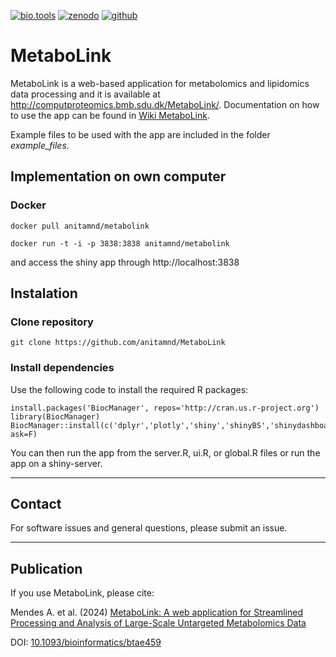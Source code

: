 [![bio.tools](https://img.shields.io/badge/bio.tools-MetaboLink-005472)](https://bio.tools/metabolink)
[![zenodo](https://zenodo.org/badge/DOI/10.1093/bioinformatics/btae459.svg)](https://doi.org/10.1093/bioinformatics/btae459)
[![github](https://img.shields.io/github/license/m3metabolomics/metabolink)](https://github.com/m3metabolomics/metabolink)


# MetaboLink

MetaboLink is a web-based application for metabolomics and lipidomics data processing and it is available at http://computproteomics.bmb.sdu.dk/MetaboLink/.
Documentation on how to use the app can be found in [Wiki MetaboLink](https://github.com/anitamnd/MetaboLink/wiki).

Example files to be used with the app are included in the folder _example_files_.

## Implementation on own computer

### Docker

```
docker pull anitamnd/metabolink
```

```
docker run -t -i -p 3838:3838 anitamnd/metabolink
```

and access the shiny app through http://localhost:3838


## Instalation

### Clone repository

```
git clone https://github.com/anitamnd/MetaboLink
```

### Install dependencies
Use the following code to install the required R packages:

```
install.packages('BiocManager', repos='http://cran.us.r-project.org')
library(BiocManager)
BiocManager::install(c('dplyr','plotly','shiny','shinyBS','shinydashboard','shinycssloaders','limma','shinyjs','shinyalert','shinyWidgets','spsComps','ggplot2','ggrepel','gridExtra','impute','randomForest','writexl','stringi','igraph'), ask=F)
```

You can then run the app from the server.R, ui.R, or global.R files or run the app on a shiny-server.

---

## Contact

For software issues and general questions, please submit an issue.

---

## Publication

If you use MetaboLink, please cite:

Mendes A. et al. (2024) [MetaboLink: A web application for Streamlined Processing and Analysis of Large-Scale Untargeted Metabolomics Data](https://pubmed.ncbi.nlm.nih.gov/39018180/)

DOI: [10.1093/bioinformatics/btae459](https://doi.org/10.1093/bioinformatics/btae459)

